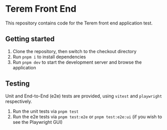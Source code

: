 # Terem Front End

This repository contains code for the Terem front end application test.

## Getting started

1. Clone the repository, then switch to the checkout directory
2. Run `pnpm i` to install dependencies
3. Run `pnpm dev` to start the development server and browse the application

## Testing

Unit and End-to-End (e2e) tests are provided, using `vitest` and `playwright` respectively.

1. Run the unit tests via `pnpm test`
2. Run the e2e tests via `pnpm test:e2e` or `pnpm test:e2e:ui` (if you wish to see the Playwright GUI)
